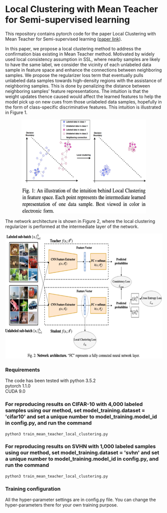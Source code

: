 # Local Clustering with Mean Teacher for Semi-supervised learning

This repository contains pytorch code for the paper Local Clustering with Mean Teacher for Semi-supervised learning ([paper link](https://arxiv.org/pdf/2004.09665.pdf)).

In this paper, we propose a local clustering method to address the confirmation bias existing in Mean Teacher method. Motivated by widely used local consistency assumption in SSL, where nearby samples are likely to have the same label, we consider the vicinity of each unlabeled data sample in feature space and enhance the connections between neighboring samples. We propose the regularizer loss term that eventually pulls unlabeled data samples towards high-density regions with the assistance of neighboring samples. This is done by penalizing the distance between neighboring samples' feature representations. The intuition is that the weight updates thence caused would affect the learned features to help the model pick up on new cues from those unlabeled data samples, hopefully in the form of class-specific discriminative features. This intuition is illustrated in Figure 1.

<p align="center">
    <img src="figure1.png" height="300" width= "400">
</p>

The network architecture is shown in Figure 2, where the local clustering regularizer is performed at the intermediate layer of the network.

<p align="center">
    <img src="figure2.png" height="400" width= "600">
</p>

### Requirements
The code has been tested with
python 3.5.2  
pytorch 1.1.0  
CUDA 9.0  

### For reproducing results on CIFAR-10 with 4,000 labeled samples using our method, set model_training.dataset = 'cifar10' and set a unique number to model_training.model_id in config.py, and run the command
```
python3 train_mean_teacher_local_clustering.py
```

### For reproducing results on SVHN with 1,000 labeled samples using our method, set model_training.dataset = 'svhn' and set a unique number to model_training.model_id in config.py, and run the command
```
python3 train_mean_teacher_local_clustering.py
```

### Training configuration
All the hyper-parameter settings are in config.py file. You can change the hyper-parameters there for your own training purpose.
